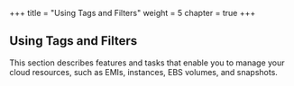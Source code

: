 +++
title = "Using Tags and Filters"
weight = 5
chapter = true
+++


## Using Tags and Filters
This section describes features and tasks that enable you to manage your cloud resources, such as EMIs, instances, EBS volumes, and snapshots.